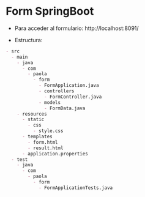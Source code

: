 # Form SpringBoot

* Para acceder al formulario: http://localhost:8091/

* Estructura:

```markdown
- src
  - main
    - java
      - com
        - paola
          - form
            - FormApplication.java
            - controllers
              - FormController.java
            - models
              - FormData.java
    - resources
      - static
        - css
          - style.css
      - templates
        - form.html
        - result.html
      - application.properties
  - test
    - java
      - com
        - paola
          - form
            - FormApplicationTests.java

```
